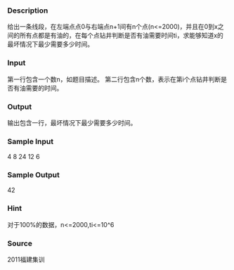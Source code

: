 
### Description
给出一条线段，在左端点点0与右端点n+1间有n个点(n<=2000)，并且在0到x之间的所有点都是有油的，在每个点钻井判断是否有油需要时间ti，求能够知道x的最坏情况下最少需要多少时间。
 
### Input
第一行包含一个数n，如题目描述。
第二行包含n个数，表示在第i个点钻井判断是否有油需要的时间。
 
### Output
输出包含一行，最坏情况下最少需要多少时间。
 
### Sample Input
4
8 24 12 6


### Sample Output
42


### Hint
对于100%的数据，n<=2000,ti<=10^6
### Source
2011福建集训